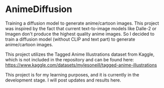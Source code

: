 # AnimeDiffusion
Training a diffusion model to generate anime/cartoon images.
This project was inspired by the fact that current text-to-image models like Dalle-2 or Imagen don't produce the highest quality anime images. So I decided to train a diffusion model (without CLIP and text part) to generate anime/cartoon images. 

This project utilizes the Tagged Anime Illustrations dataset from Kaggle, which is not included in the repository and can be found here:
https://www.kaggle.com/datasets/mylesoneill/tagged-anime-illustrations

This project is for my learning purposes, and it is currently in the development stage. I will post updates and results here. 
